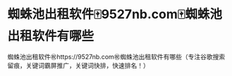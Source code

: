 # 蜘蛛池出租软件🀄️9527nb.com🀄️蜘蛛池出租软件有哪些

蜘蛛池出租软件㊗️https://9527nb.com㊗️蜘蛛池出租软件有哪些（专注谷歌搜索留痕，关键词霸屏推广，关键词快排，快速排名！）